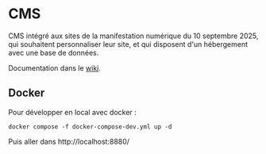 # CMS

CMS intégré aux sites de la manifestation numérique du 10 septembre 2025,
qui souhaitent personnaliser leur site,
et qui disposent d'un hébergement avec une base de données.

Documentation dans le [wiki](https://github.com/10s25/cms/wiki).


## Docker

Pour développer en local avec docker :

```
docker compose -f docker-compose-dev.yml up -d
```

Puis aller dans http://localhost:8880/
